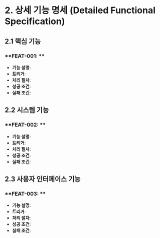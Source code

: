 # **2. 상세 기능 명세 (Detailed Functional Specification)**

## **2.1 핵심 기능**

### **FEAT-001: **
- **기능 설명**: 
- **트리거**: 
- **처리 절차**:
- **성공 조건**: 
- **실패 조건**:
  
## **2.2 시스템 기능**

### **FEAT-002: **
- **기능 설명**: 
- **트리거**: 
- **처리 절차**:
- **성공 조건**: 
- **실패 조건**:

## **2.3 사용자 인터페이스 기능**

### **FEAT-003: **
- **기능 설명**: 
- **트리거**: 
- **처리 절차**:
- **성공 조건**: 
- **실패 조건**: